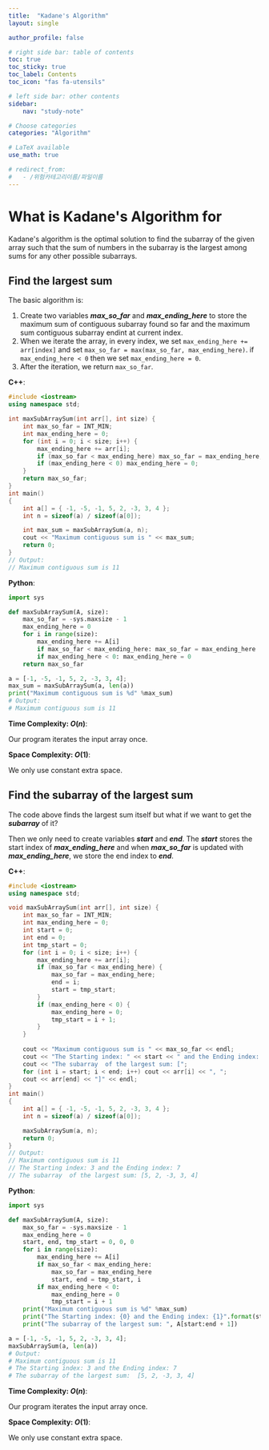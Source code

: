 ```yaml
---
title:  "Kadane's Algorithm"
layout: single

author_profile: false

# right side bar: table of contents
toc: true
toc_sticky: true
toc_label: Contents
toc_icon: "fas fa-utensils"

# left side bar: other contents
sidebar:
    nav: "study-note"

# Choose categories
categories: "Algorithm"

# LaTeX available
use_math: true

# redirect_from:
#   - /위험카테고리이름/파일이름
---
```


# What is Kadane's Algorithm for

Kadane's algorithm is the optimal solution to find the subarray of the given array such that the sum of numbers in the subarray is the largest among sums for any other possible subarrays.

## Find the largest sum

The basic algorithm is:

1. Create two variables ***max_so_far*** and ***max_ending_here*** to store the maximum sum of contiguous subarray found so far and the maximum sum contiguous subarray endint at current index.
2. When we iterate the array, in every index, we set `max_ending_here += arr[index]` and set `max_so_far = max(max_so_far, max_ending_here)`. if `max_ending_here < 0` then we set `max_ending_here = 0`. 
3. After the iteration, we return `max_so_far`.

**C++**:

~~~c++
#include <iostream>
using namespace std;

int maxSubArraySum(int arr[], int size) { 
    int max_so_far = INT_MIN;
    int max_ending_here = 0;
    for (int i = 0; i < size; i++) {
        max_ending_here += arr[i];
        if (max_so_far < max_ending_here) max_so_far = max_ending_here;
        if (max_ending_here < 0) max_ending_here = 0;
    }
    return max_so_far;
}  
int main()
{
    int a[] = { -1, -5, -1, 5, 2, -3, 3, 4 };
    int n = sizeof(a) / sizeof(a[0]);

    int max_sum = maxSubArraySum(a, n);
    cout << "Maximum contiguous sum is " << max_sum;
    return 0;
}
// Output:
// Maximum contiguous sum is 11 
~~~

**Python**:

~~~python
import sys

def maxSubArraySum(A, size):
    max_so_far = -sys.maxsize - 1
    max_ending_here = 0
    for i in range(size):
        max_ending_here += A[i]
        if max_so_far < max_ending_here: max_so_far = max_ending_here
        if max_ending_here < 0: max_ending_here = 0
    return max_so_far

a = [-1, -5, -1, 5, 2, -3, 3, 4];
max_sum = maxSubArraySum(a, len(a))
print("Maximum contiguous sum is %d" %max_sum)
# Output:
# Maximum contiguous sum is 11
~~~

**Time Complexity: $O(n)$**:

Our program iterates the input array once.

**Space Complexity: $O(1)$**:

We only use constant extra space.

## Find the subarray of the largest sum

The code above finds the largest sum itself but what if we want to get the ***subarray*** of it?

Then we only need to create variables ***start*** and ***end***. The ***start*** stores the start index of ***max_ending_here*** and when ***max_so_far*** is updated with ***max_ending_here***, we store the end index to ***end***.

**C++**:

~~~c++
#include <iostream>
using namespace std;

void maxSubArraySum(int arr[], int size) { 
    int max_so_far = INT_MIN;
    int max_ending_here = 0;
    int start = 0;
    int end = 0;
    int tmp_start = 0;
    for (int i = 0; i < size; i++) {
        max_ending_here += arr[i];
        if (max_so_far < max_ending_here) {
            max_so_far = max_ending_here;
            end = i;
            start = tmp_start;
        }
        if (max_ending_here < 0) {
            max_ending_here = 0;
            tmp_start = i + 1;
        }
    }
    
    cout << "Maximum contiguous sum is " << max_so_far << endl;
    cout << "The Starting index: " << start << " and the Ending index: " << end << endl;
    cout << "The subarray  of the largest sum: [";
    for (int i = start; i < end; i++) cout << arr[i] << ", ";
    cout << arr[end] << "]" << endl;
}  
int main()
{
    int a[] = { -1, -5, -1, 5, 2, -3, 3, 4 };
    int n = sizeof(a) / sizeof(a[0]);

    maxSubArraySum(a, n);
    return 0;
}
// Output:
// Maximum contiguous sum is 11
// The Starting index: 3 and the Ending index: 7
// The subarray  of the largest sum: [5, 2, -3, 3, 4]
~~~

**Python**:

~~~python
import sys

def maxSubArraySum(A, size):
    max_so_far = -sys.maxsize - 1
    max_ending_here = 0
    start, end, tmp_start = 0, 0, 0
    for i in range(size):
        max_ending_here += A[i]
        if max_so_far < max_ending_here:
            max_so_far = max_ending_here
            start, end = tmp_start, i
        if max_ending_here < 0:
            max_ending_here = 0
            tmp_start = i + 1
    print("Maximum contiguous sum is %d" %max_sum)
    print("The Starting index: {0} and the Ending index: {1}".format(start, end))
    print("The subarray of the largest sum: ", A[start:end + 1])

a = [-1, -5, -1, 5, 2, -3, 3, 4];
maxSubArraySum(a, len(a))
# Output:
# Maximum contiguous sum is 11
# The Starting index: 3 and the Ending index: 7
# The subarray of the largest sum:  [5, 2, -3, 3, 4]
~~~

**Time Complexity: $O(n)$**:

Our program iterates the input array once.

**Space Complexity: $O(1)$**:

We only use constant extra space.
